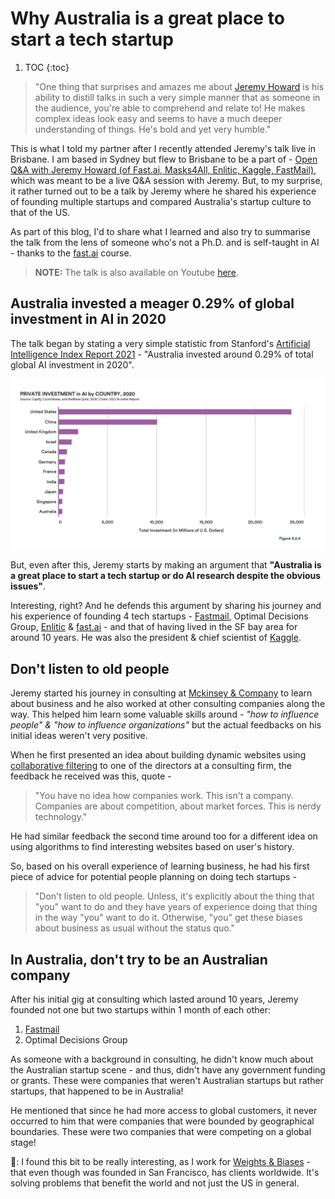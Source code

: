 # Why Australia is a great place to start a tech startup

1. TOC 
{:toc}

> "One thing that surprises and amazes me about [Jeremy Howard](https://en.wikipedia.org/wiki/Jeremy_Howard_(entrepreneur)) is his ability to distill talks in such a very simple manner that as someone in the audience, you're able to comprehend and relate to! He makes complex ideas look easy and seems to have a much deeper understanding of things. He's bold and yet very humble."
 
This is what I told my partner after I recently attended Jeremy's talk live in Brisbane. I am based in Sydney but flew to Brisbane to be a part of - [Open Q&A with Jeremy Howard (of Fast.ai, Masks4All, Enlitic, Kaggle, FastMail)](https://www.meetup.com/Queensland_AI/events/276959669/), which was meant to be a live Q&A session with Jeremy. But, to my surprise, it rather turned out to be a talk by Jeremy where he shared his experience of founding multiple startups and compared Australia's startup culture to that of the US. 
 
As part of this blog, I'd to share what I learned and also try to summarise the talk from the lens of someone who's not a Ph.D. and is self-taught in AI - thanks to the [fast.ai](https://course.fast.ai/) course. 

> **NOTE:** The talk is also available on Youtube [here](https://www.youtube.com/watch?v=2uygOz2fORo).

## Australia invested a meager 0.29% of global investment in AI in 2020
The talk began by stating a very simple statistic from Stanford's [Artificial Intelligence Index Report 2021](https://hai.stanford.edu/research/ai-index-2021) - "Australia invested around 0.29% of total global AI investment in 2020".

![](/images/AI_investment_in_AUS.png "figure-1 Private investment in AI by Country, 2020")

But, even after this, Jeremy starts by making an argument that **"Australia is a great place to start a tech startup or do AI research despite the obvious issues"**. 

Interesting, right? And he defends this argument by sharing his journey and his experience of founding 4 tech startups - [Fastmail](https://www.fastmail.com/), Optimal Decisions Group, [Enlitic](https://www.enlitic.com/) & [fast.ai](https://www.fast.ai/about/) - and that of having lived in the SF bay area for around 10 years. He was also the president & chief scientist of [Kaggle](https://www.kaggle.com/).

## Don't listen to old people
Jeremy started his journey in consulting at [Mckinsey & Company](https://www.mckinsey.com/) to learn about business and he also worked at other consulting companies along the way. This helped him learn some valuable skills around - *"how to influence people" & "how to influence organizations"* but the actual feedbacks on his initial ideas weren't very positive. 

When he first presented an idea about building dynamic websites using [collaborative filtering](https://en.wikipedia.org/wiki/Collaborative_filtering#:~:text=In%20the%20newer%2C%20narrower%20sense,from%20many%20users%20(collaborating).) to one of the directors at a consulting firm, the feedback he received was this, quote - 
> "You have no idea how companies work. This isn't a company. Companies are about competition, about market forces. This is nerdy technology." 

He had similar feedback the second time around too for a different idea on using algorithms to find interesting websites based on user's history. 

So, based on his overall experience of learning business, he had his first piece of advice for potential people planning on doing tech startups - 

> "Don't listen to old people. Unless, it's explicitly about the thing that "you" want to do and they have years of experience doing that thing in the way "you" want to do it. Otherwise, "you" get these biases about business as usual without the status quo."

## In Australia, don't try to be an Australian company
After his initial gig at consulting which lasted around 10 years, Jeremy founded not one but two startups within 1 month of each other: 
1. [Fastmail](https://www.fastmail.com/) 
2. Optimal Decisions Group

As someone with a background in consulting, he didn't know much about the Australian startup scene - and thus, didn't have any government funding or grants. These were companies that weren't Australian startups but rather startups, that happened to be in Australia! 

He mentioned that since he had more access to global customers, it never occurred to him that were companies that were bounded by geographical boundaries. These were two companies that were competing on a global stage!

:thought_balloon:: I found this bit to be really interesting, as I work for [Weights & Biases](https://wandb.ai/site) - that even though was founded in San Francisco, has clients worldwide. It's solving problems that benefit the world and not just the US in general. 